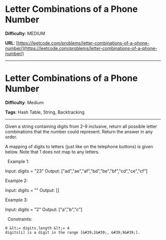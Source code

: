 # Letter Combinations of a Phone Number

**Difficulty**: MEDIUM

**URL**: [https://leetcode.com/problems/letter-combinations-of-a-phone-number/](https://leetcode.com/problems/letter-combinations-of-a-phone-number/)

---

# Letter Combinations of a Phone Number

**Difficulty**: Medium

**Tags**: Hash Table, String, Backtracking

---

Given a string containing digits from 2-9 inclusive, return all possible letter combinations that the number could represent. Return the answer in any order.

A mapping of digits to letters (just like on the telephone buttons) is given below. Note that 1 does not map to any letters.

&nbsp;
Example 1:


Input: digits = &quot;23&quot;
Output: [&quot;ad&quot;,&quot;ae&quot;,&quot;af&quot;,&quot;bd&quot;,&quot;be&quot;,&quot;bf&quot;,&quot;cd&quot;,&quot;ce&quot;,&quot;cf&quot;]


Example 2:


Input: digits = &quot;&quot;
Output: []


Example 3:


Input: digits = &quot;2&quot;
Output: [&quot;a&quot;,&quot;b&quot;,&quot;c&quot;]


&nbsp;
Constraints:


	0 &lt;= digits.length &lt;= 4
	digits[i] is a digit in the range [&#39;2&#39;, &#39;9&#39;].



